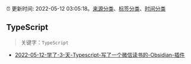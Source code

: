 :alarm_clock: 更新时间: 2022-05-12 03:05:18。[来源分类](../README.md)、[标签分类](../TAGS.md)、[时间分类](../TIMELINE.md)

## TypeScript


> 关键字：`TypeScript`



- [2022-05-12-学了-3-天-Typescript-写了一个微信读书的-Obsidian-插件](https://www.v2ex.com/t/852317) 
